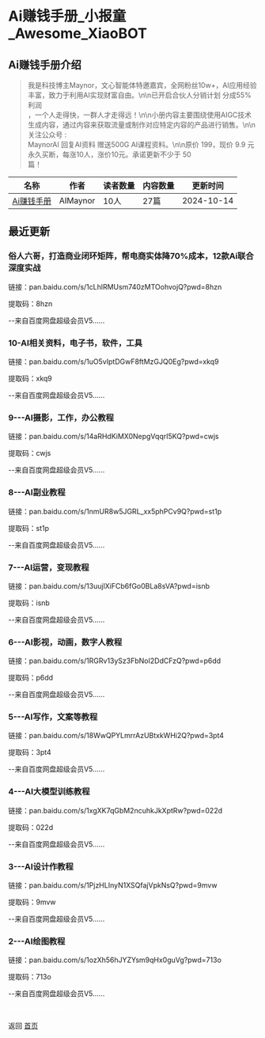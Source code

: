 # Ai赚钱手册_小报童_Awesome_XiaoBOT

## Ai赚钱手册介绍
> 我是科技博主Maynor，文心智能体特邀嘉宾，全网粉丝10w+，AI应用经验丰富，致力于利用AI实现财富自由。\n\n已开启合伙人分销计划 分成55%利润  
，一个人走得快，一群人才走得远！\n\n小册内容主要围绕使用AIGC技术生成内容，通过内容来获取流量或制作对应特定内容的产品进行销售。\n\n关注公众号 :  
MaynorAI 回复AI资料 赠送500G AI课程资料。\n\n原价 199，现价 9.9 元永久买断，每涨10人，涨价10元。承诺更新不少于 50  
篇！  
  


|名称|作者|读者数量|内容数量|更新时间|
|---|---|---|---|---|
|[Ai赚钱手册](https://xiaobot.net/p/maynorai1?refer=0b133df9-27dc-423b-8101-639049001c13)|AIMaynor|10人|27篇|2024-10-14|

## 最近更新
### 俗人六哥，打造商业闭环矩阵，帮电商实体降70%成本，12款Ai联合深度实战

链接：pan.baidu.com/s/1cLhlRMUsm740zMTOohvojQ?pwd=8hzn

提取码：8hzn

\--来自百度网盘超级会员V5......

### 10-AI相关资料，电子书，软件，工具

链接：pan.baidu.com/s/1uO5vIptDGwF8ftMzGJQ0Eg?pwd=xkq9

提取码：xkq9

\--来自百度网盘超级会员V5......

### 9---AI摄影，工作，办公教程

链接：pan.baidu.com/s/14aRHdKiMX0NepgVqqrI5KQ?pwd=cwjs

提取码：cwjs

\--来自百度网盘超级会员V5......

### 8---AI副业教程

链接：pan.baidu.com/s/1nmUR8w5JGRL_xx5phPCv9Q?pwd=st1p

提取码：st1p

\--来自百度网盘超级会员V5......

### 7---AI运营，变现教程

链接：pan.baidu.com/s/13uujlXiFCb6fGo0BLa8sVA?pwd=isnb

提取码：isnb

\--来自百度网盘超级会员V5......

### 6---AI影视，动画，数字人教程

链接：pan.baidu.com/s/1RGRv13ySz3FbNoI2DdCFzQ?pwd=p6dd

提取码：p6dd

\--来自百度网盘超级会员V5......

### 5---AI写作，文案等教程

链接：pan.baidu.com/s/18WwQPYLmrrAzUBtxkWHi2Q?pwd=3pt4

提取码：3pt4

\--来自百度网盘超级会员V5......

### 4---AI大模型训练教程

链接：pan.baidu.com/s/1xgXK7qGbM2ncuhkJkXptRw?pwd=022d

提取码：022d

\--来自百度网盘超级会员V5......

### 3---AI设计作教程

链接：pan.baidu.com/s/1PjzHLInyN1XSQfajVpkNsQ?pwd=9mvw

提取码：9mvw

\--来自百度网盘超级会员V5......

### 2---AI绘图教程

链接：pan.baidu.com/s/1ozXh56hJYZYsm9qHx0guVg?pwd=713o

提取码：713o

\--来自百度网盘超级会员V5......


<a href="https://github.com/Reno9527/awesome-xiaobot" style="color: white; text-decoration: none;">awesome-xiaobot</a>

返回 [首页](../README.md)
